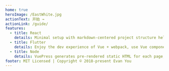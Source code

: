 ```yaml
---
home: true
heroImage: /EastWhite.jpg
actionText: 开始 →
actionLink: /guide/
features:
  - title: React
    details: Minimal setup with markdown-centered project structure helps you focus on writing.
  - title: Flutter
    details: Enjoy the dev experience of Vue + webpack, use Vue components in markdown, and develop custom themes with Vue.
  - title: Node
    details: VuePress generates pre-rendered static HTML for each page, and runs as an SPA once a page is loaded.
footer: MIT Licensed | Copyright © 2018-present Evan You
---
```

